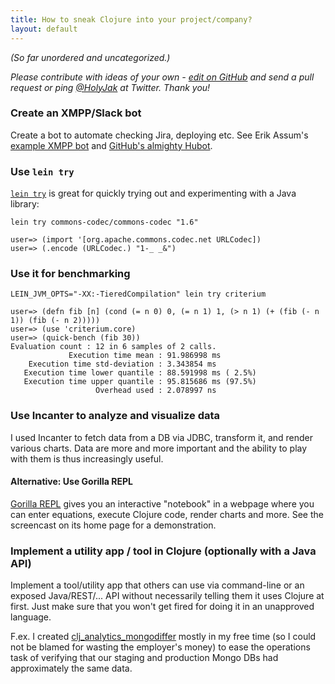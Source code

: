 ```yaml
---
title: How to sneak Clojure into your project/company?
layout: default
---
```


*(So far unordered and uncategorized.)*

*Please contribute with ideas of your own - [edit on GitHub](https://github.com/jakubholynet/trojan-clojure/blob/gh-pages/index.md) and send a pull request or ping [@HolyJak](http://twitter.com/holyjak) at Twitter. Thank you!*

### Create an XMPP/Slack bot

Create a bot to automate checking Jira, deploying etc. See Erik Assum's 
[example XMPP bot](https://github.com/slipset/mybot) and [GitHub's almighty Hubot](https://hubot.github.com/).

### Use `lein try`

[`lein try`](https://github.com/rkneufeld/lein-try) is great for quickly trying out and experimenting with a Java library:

    lein try commons-codec/commons-codec "1.6"

    user=> (import '[org.apache.commons.codec.net URLCodec])
    user=> (.encode (URLCodec.) "1-_ _&")

### Use it for benchmarking

    LEIN_JVM_OPTS="-XX:-TieredCompilation" lein try criterium
    
    user=> (defn fib [n] (cond (= n 0) 0, (= n 1) 1, (> n 1) (+ (fib (- n 1)) (fib (- n 2)))))
    user=> (use 'criterium.core)
    user=> (quick-bench (fib 30))
    Evaluation count : 12 in 6 samples of 2 calls.
                 Execution time mean : 91.986998 ms
        Execution time std-deviation : 3.343854 ms
       Execution time lower quantile : 88.591998 ms ( 2.5%)
       Execution time upper quantile : 95.815686 ms (97.5%)
                       Overhead used : 2.078997 ns
    
### Use Incanter to analyze and visualize data

I used Incanter to fetch data from a DB via JDBC, transform it, and render various charts. Data are more and more important and the ability to play with them is thus increasingly useful.

#### Alternative: Use Gorilla REPL

[Gorilla REPL](http://gorilla-repl.org/) gives you an interactive "notebook" in a webpage where you can enter equations, execute Clojure code, render charts and more. See the screencast on its home page for a demonstration.

### Implement a utility app / tool in Clojure (optionally with a Java API)

Implement a tool/utility app that others can use via command-line or an exposed Java/REST/... API without necessarily telling them it uses Clojure at first. Just make sure that you won't get fired for doing it in an unapproved language.

F.ex. I created [clj_analytics_mongodiffer](https://github.com/jakubholynet/clj_analytics_mongodiffer) mostly in my free time (so I could not be blamed for wasting the employer's money) to ease the operations task of verifying that our staging and production Mongo DBs had approximately the same data.
